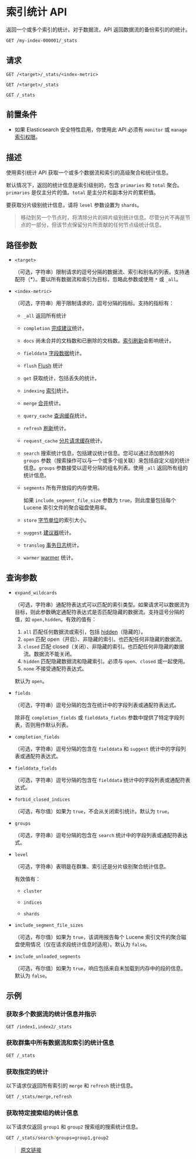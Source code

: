 # 索引统计 API

返回一个或多个索引的统计。对于数据流，API 返回数据流的备份索引的的统计。

```bash
GET /my-index-000001/_stats
```

## 请求

`GET /<target>/_stats/<index-metric>`

`GET /<target>/_stats`

`GET /_stats`

## 前置条件

- 如果 Elasticsearch 安全特性启用，你使用此 API 必须有 `monitor` 或 `manage` [索引权限](/secure_the_elastic_statck/user_authorization/security_privileges?id=索引权限)。

## 描述

使用索引统计 API 获取一个或多个数据流和索引的高级聚合和统计信息。

默认情况下，返回的统计信息是索引级别的，包含 `primaries` 和 `total` 聚合。`primaries` 是仅主分片的值。`total` 是主分片和副本分片的累积值。

要获取分片级别统计信息，请将 `level` 参数设置为 `shards`。

> 移动到另一个节点时，将清除分片的碎片级别统计信息。尽管分片不再是节点的一部分，但该节点保留分片所贡献的任何节点级统计信息。

## 路径参数

- `<target>`

  （可选，字符串）限制请求的逗号分隔的数据流、索引和别名的列表。支持通配符（*）。要以所有数据流和索引为目标，忽略此参数或使用 `*` 或 `_all`。

- `<index-metric>`

  （可选，字符串）用于限制请求的，逗号分隔的指标。支持的指标有：

  - `_all`
    返回所有统计
  
  - `completion`
    [完成建议](/search_apis/suggesters?id=完成建议器)统计。

  - `docs`
    尚未合并的文档数和已删除的文档数。[索引刷新](rest_apis/index_apis/refresh)会影响统计。

  - `fielddata`
    [字段数据](https://www.elastic.co/guide/en/elasticsearch/reference/current/fielddata.html)统计。

  - `flush`
    [Flush](/rest_apis/index_apis/flush) 统计

  - `get`
    获取统计，包括丢失的统计。

  - `indexing`
    [索引](/rest_apis/document_apis/index)统计。

  - `merge`
    [合并](/index_modules/merge)统计。

  - `query_cache`
    [查询缓存](/set_up_elasticsearch/configuring_elasticsearchnode_query_cache_settings)统计。

  - `refresh`
    [刷新](/rest_apis/index_apis/refresh)统计。

  - `request_cache`
    [分片请求缓存](/set_up_elasticsearch/configuring_elasticsearchshard_request_cache_setttings)统计。

  - `search`
    搜索统计信息，包括建议统计信息。您可以通过添加额外的 `groups` 参数（搜索操作可以与一个或多个组关联）来包括自定义组的统计信息。`groups` 参数接受以逗号分隔的组名列表。使用 `_all` 返回所有组的统计信息。

  - `segments`
    所有开放段的内存使用。

    如果 `include_segment_file_size` 参数为 `true`，则此度量包括每个 Lucene 索引文件的聚合磁盘使用率。

  - `store`
    [字节单位](/rest_apis/api_convention/common_options?id=字节大小单位)的索引大小。

  - `suggest`
    [建议器](/rest_apis/search_apis/suggesters)统计。

  - `translog`
    [事务日志](/index_modules/translog)统计。

  - `warmer`
    [warmer](https://www.elastic.co/guide/en/elasticsearch/reference/current/indices-warmers.html) 统计。

## 查询参数

- `expand_wildcards`

  （可选，字符串）通配符表达式可以匹配的索引类型。如果请求可以数据流为目标，则此参数确定通配符表达式是否匹配隐藏的数据流。支持逗号分隔的值，如 `open,hidden`。有效的值有：

  1. `all`
  匹配任何数据流或索引，包括 [hidden](/rest_apis/api_convention/multi_target_syntax?id=隐藏数据流和索引)（隐藏的）。
  2. `open`
  匹配 open（开启）、非隐藏的索引。也匹配任何非隐藏的数据流。
  3. `closed`
  匹配 closed（关闭）、非隐藏的索引。也匹配任何非隐藏的数据流。数据流不能关闭。
  4. `hidden`
  匹配隐藏数据流和隐藏索引。必须与 `open`、`closed` 或一起使用。
  5. `none`
  不接受通配符表达式。

  默认为 `open`。

- `fields`

  （可选，字符串）逗号分隔的包含在统计中的字段列表或通配符表达式。

  除非在 `completion_fields` 或 `fielddata_fields` 参数中提供了特定字段列表，否则用作默认列表。

- `completion_fields`

  （可选，字符串）逗号分隔的包含在 `fielddata` 和 `suggest` 统计中的字段列表或通配符表达式。

- `fielddata_fields`

  （可选，字符串）逗号分隔的包含在 `fielddata` 统计中的字段列表或通配符表达式。

- `forbid_closed_indices`

  （可选，布尔值）如果为 `true`，不会从关闭索引统计。默认为 `true`。

- `groups`

  （可选，字符串）逗号分隔的包含在 `search` 统计中的字段列表或通配符表达式。

- `level`

  （可选，字符串）表明是在群集、索引还是分片级别聚合统计信息。

  有效值有：

  - `cluster`

  - `indices`

  - `shards`

- `include_segment_file_sizes`

  （可选，布尔值）如果为 `true`，该调用报告每个 Lucene 索引文件的聚合磁盘使用情况（仅在请求段统计信息时适用）。默认为 `false`。

- `include_unloaded_segments`

  （可选，布尔值）如果为 `true`，响应包括来自未加载到内存中的段的信息。默认为 `false`。

## 示例

### 获取多个数据流的统计信息并指示

```bash
GET /index1,index2/_stats
```

### 获取群集中所有数据流和索引的统计信息

```bash
GET /_stats
```

### 获取指定的统计

以下请求仅返回所有索引的 `merge` 和 `refresh` 统计信息。

```bash
GET /_stats/merge,refresh
```

### 获取特定搜索组的统计信息

以下请求仅返回 `group1` 和 `group2` 搜索组的搜索统计信息。

```bash
GET /_stats/search?groups=group1,group2
```

> [原文链接](https://www.elastic.co/guide/en/elasticsearch/reference/current/indices-stats.html)
